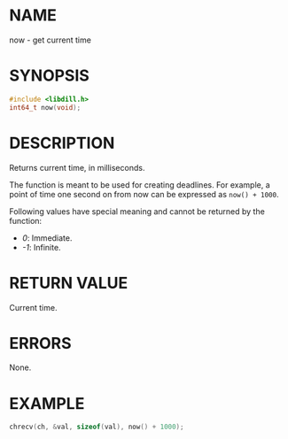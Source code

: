 # NAME

now - get current time

# SYNOPSIS

```c
#include <libdill.h>
int64_t now(void);
```

# DESCRIPTION

Returns current time, in milliseconds.

The function is meant to be used for creating deadlines. For example, a point of time one second on from now can be expressed as `now() + 1000`.

Following values have special meaning and cannot be returned by the function:

* *0*: Immediate.
* *-1*: Infinite.

# RETURN VALUE

Current time.

# ERRORS

None.

# EXAMPLE

```c
chrecv(ch, &val, sizeof(val), now() + 1000);
```

